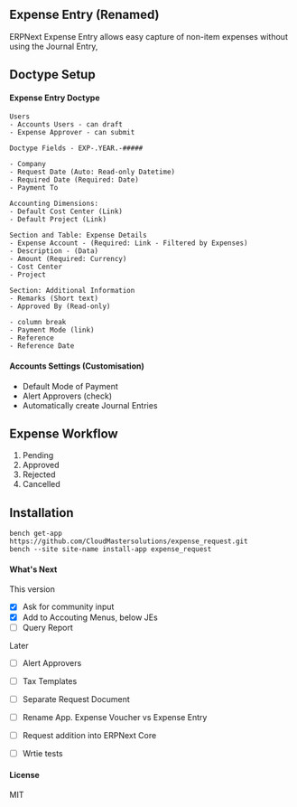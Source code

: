 ## Expense Entry (Renamed)

ERPNext Expense Entry allows easy capture of non-item expenses without using the Journal Entry,

## Doctype Setup
#### Expense Entry Doctype
```
Users
- Accounts Users - can draft
- Expense Approver - can submit

Doctype Fields - EXP-.YEAR.-#####

- Company
- Request Date (Auto: Read-only Datetime)
- Required Date (Required: Date)
- Payment To

Accounting Dimensions:
- Default Cost Center (Link)
- Default Project (Link)

Section and Table: Expense Details
- Expense Account - (Required: Link - Filtered by Expenses)
- Description - (Data)
- Amount (Required: Currency)
- Cost Center
- Project

Section: Additional Information
- Remarks (Short text)
- Approved By (Read-only)

- column break
- Payment Mode (link)
- Reference
- Reference Date
```

#### Accounts Settings (Customisation)
- Default Mode of Payment
- Alert Approvers (check)
- Automatically create Journal Entries


## Expense Workflow
1. Pending
2. Approved
3. Rejected
4. Cancelled

## Installation

```
bench get-app https://github.com/CloudMastersolutions/expense_request.git
bench --site site-name install-app expense_request
```


#### What's Next
This version
- [x] Ask for community input
- [x] Add to Accouting Menus, below JEs
- [ ] Query Report

Later 
- [ ] Alert Approvers
- [ ] Tax Templates
- [ ] Separate Request Document
- [ ] Rename App. Expense Voucher vs Expense Entry
- [ ] Request addition into ERPNext Core
- [ ] Wrtie tests


#### License

MIT
